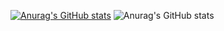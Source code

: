 [![Anurag's GitHub stats](https://github-readme-stats.vercel.app/api?username=Jkutney21)](https://github.com/anuraghazra/github-readme-stats)
![Anurag's GitHub stats](https://github-readme-stats.vercel.app/api?username=cobalt&show_icons=true&theme=radical)
